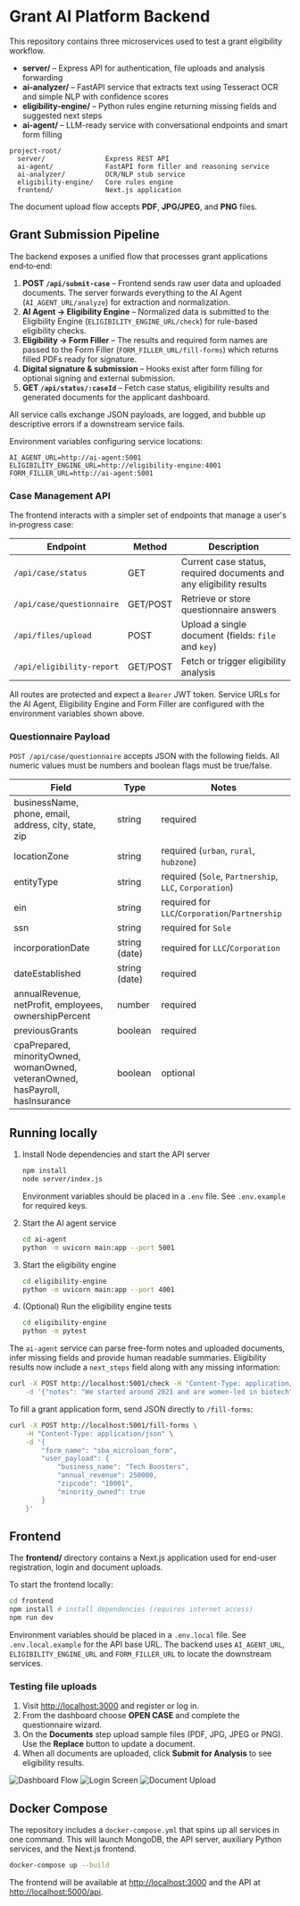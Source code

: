# Grant AI Platform Backend

This repository contains three microservices used to test a grant eligibility workflow.

- **server/** – Express API for authentication, file uploads and analysis forwarding
- **ai-analyzer/** – FastAPI service that extracts text using Tesseract OCR and simple NLP with confidence scores
- **eligibility-engine/** – Python rules engine returning missing fields and suggested next steps
- **ai-agent/** – LLM-ready service with conversational endpoints and smart form filling

```
project-root/
  server/               Express REST API
  ai-agent/             FastAPI form filler and reasoning service
  ai-analyzer/          OCR/NLP stub service
  eligibility-engine/   Core rules engine
  frontend/             Next.js application
```

The document upload flow accepts **PDF**, **JPG/JPEG**, and **PNG** files.

## Grant Submission Pipeline

The backend exposes a unified flow that processes grant applications end‑to‑end:

1. **POST `/api/submit-case`** – Frontend sends raw user data and uploaded documents. The server forwards everything to the AI Agent (`AI_AGENT_URL/analyze`) for extraction and normalization.
2. **AI Agent → Eligibility Engine** – Normalized data is submitted to the Eligibility Engine (`ELIGIBILITY_ENGINE_URL/check`) for rule-based eligibility checks.
3. **Eligibility → Form Filler** – The results and required form names are passed to the Form Filler (`FORM_FILLER_URL/fill-forms`) which returns filled PDFs ready for signature.
4. **Digital signature & submission** – Hooks exist after form filling for optional signing and external submission.
5. **GET `/api/status/:caseId`** – Fetch case status, eligibility results and generated documents for the applicant dashboard.

All service calls exchange JSON payloads, are logged, and bubble up descriptive errors if a downstream service fails.

Environment variables configuring service locations:

```
AI_AGENT_URL=http://ai-agent:5001
ELIGIBILITY_ENGINE_URL=http://eligibility-engine:4001
FORM_FILLER_URL=http://ai-agent:5001
```

### Case Management API

The frontend interacts with a simpler set of endpoints that manage a user's in‑progress case:

| Endpoint | Method | Description |
| --- | --- | --- |
| `/api/case/status` | GET | Current case status, required documents and any eligibility results |
| `/api/case/questionnaire` | GET/POST | Retrieve or store questionnaire answers |
| `/api/files/upload` | POST | Upload a single document (fields: `file` and `key`) |
| `/api/eligibility-report` | GET/POST | Fetch or trigger eligibility analysis |

All routes are protected and expect a `Bearer` JWT token. Service URLs for the AI Agent, Eligibility Engine and Form Filler are configured with the environment variables shown above.

### Questionnaire Payload

`POST /api/case/questionnaire` accepts JSON with the following fields. All numeric values must be numbers and boolean flags must be true/false.

| Field | Type | Notes |
| --- | --- | --- |
| businessName, phone, email, address, city, state, zip | string | required |
| locationZone | string | required (`urban`, `rural`, `hubzone`) |
| entityType | string | required (`Sole`, `Partnership`, `LLC`, `Corporation`) |
| ein | string | required for `LLC`/`Corporation`/`Partnership` |
| ssn | string | required for `Sole` |
| incorporationDate | string (date) | required for `LLC`/`Corporation` |
| dateEstablished | string (date) | required |
| annualRevenue, netProfit, employees, ownershipPercent | number | required |
| previousGrants | boolean | required |
| cpaPrepared, minorityOwned, womanOwned, veteranOwned, hasPayroll, hasInsurance | boolean | optional |

## Running locally

1. Install Node dependencies and start the API server
   ```bash
   npm install
   node server/index.js
   ```
   Environment variables should be placed in a `.env` file. See `.env.example` for required keys.

2. Start the AI agent service
   ```bash
   cd ai-agent
   python -m uvicorn main:app --port 5001
   ```
3. Start the eligibility engine
   ```bash
   cd eligibility-engine
   python -m uvicorn main:app --port 4001
   ```
4. (Optional) Run the eligibility engine tests
   ```bash
   cd eligibility-engine
   python -m pytest
   ```

The `ai-agent` service can parse free-form notes and uploaded documents, infer missing fields
and provide human readable summaries. Eligibility results now include a `next_steps` field
along with any missing information:

```bash
curl -X POST http://localhost:5001/check -H "Content-Type: application/json" \
    -d '{"notes": "We started around 2021 and are women-led in biotech"}'
```

To fill a grant application form, send JSON directly to `/fill-forms`:

```bash
curl -X POST http://localhost:5001/fill-forms \
    -H "Content-Type: application/json" \
    -d '{
        "form_name": "sba_microloan_form",
        "user_payload": {
            "business_name": "Tech Boosters",
            "annual_revenue": 250000,
            "zipcode": "10001",
            "minority_owned": true
        }
    }'
```

## Frontend

The **frontend/** directory contains a Next.js application used for end-user registration, login and document uploads.

To start the frontend locally:

```bash
cd frontend
npm install # install dependencies (requires internet access)
npm run dev
```

Environment variables should be placed in a `.env.local` file. See `.env.local.example` for the API base URL.
The backend uses `AI_AGENT_URL`, `ELIGIBILITY_ENGINE_URL` and `FORM_FILLER_URL` to locate the downstream services.

### Testing file uploads

1. Visit [http://localhost:3000](http://localhost:3000) and register or log in.
2. From the dashboard choose **OPEN CASE** and complete the questionnaire wizard.
3. On the **Documents** step upload sample files (PDF, JPG, JPEG or PNG). Use the **Replace** button to update a document.
4. When all documents are uploaded, click **Submit for Analysis** to see eligibility results.

![Dashboard Flow](frontend/public/dashboard-placeholder.svg)
![Login Screen](frontend/public/login-placeholder.svg)
![Document Upload](frontend/public/upload-placeholder.svg)

## Docker Compose

The repository includes a `docker-compose.yml` that spins up all services in one command. This will launch MongoDB, the API server, auxiliary Python services, and the Next.js frontend.

```bash
docker-compose up --build
```

The frontend will be available at [http://localhost:3000](http://localhost:3000) and the API at [http://localhost:5000/api](http://localhost:5000/api).
